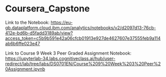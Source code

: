 # Coursera_Capstone

Link to the Notebook:
https://eu-gb.dataplatform.cloud.ibm.com/analytics/notebooks/v2/d2097d13-76cb-412e-bd6b-d5fadd3189ab/view?access_token=c5b9b591e42a06cfcb01913e927de4627607e37555feb9a114ab6b6ffe023e47


Link to Course 9 Week 3 Peer Graded Assignment Notebook:
https://jupyterlab-34.labs.cognitiveclass.ai/hub/user-redirect/lab/tree/labs/DS0701EN/Course%209%20Week%203%20Peer%20Assignment.ipynb
